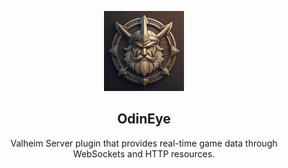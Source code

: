 ﻿<p align="center">
  <img src="docs/odineye.png" height="128">
  <h2 align="center">OdinEye</h2>
<p align="center">Valheim Server plugin that provides real-time game data through WebSockets and HTTP resources.<p>
</p>

## 